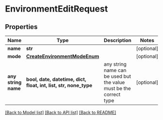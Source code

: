 # EnvironmentEditRequest


## Properties
Name | Type | Description | Notes
------------ | ------------- | ------------- | -------------
**name** | **str** |  | [optional] 
**mode** | [**CreateEnvironmentModeEnum**](CreateEnvironmentModeEnum.md) |  | [optional] 
**any string name** | **bool, date, datetime, dict, float, int, list, str, none_type** | any string name can be used but the value must be the correct type | [optional]

[[Back to Model list]](../README.md#documentation-for-models) [[Back to API list]](../README.md#documentation-for-api-endpoints) [[Back to README]](../README.md)


